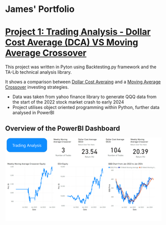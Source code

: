 # James' Portfolio

# [Project 1: Trading Analysis - Dollar Cost Average (DCA) VS Moving Average Crossover](https://github.com/jd16641/PortfolioProjects/blob/main/Dollar%20Cost%20Average%20Vs%20Moving%20Average%20Returns%20from%202022%20to%20Present%202.0.ipynb)

This project was written in Pyton using Backtesting.py framework and the TA-Lib technical analysis library. 

It shows a comparison between [Dollar Cost Averaing](https://www.investopedia.com/terms/d/dollarcostaveraging.asp) and a [Moving Average Crossover](https://www.investopedia.com/articles/active-trading/052014/how-use-moving-average-buy-stocks.asp) investing strategies.

- Data was taken from yahoo finance library to generate QQQ data from the start of the 2022 stock market crash to early 2024
- Project utilises object oriented programming within Python, further data analysed in PowerBI

## Overview of the PowerBI Dashboard  
![](Images/PowerBI_stock.png)

